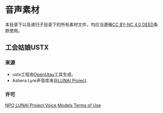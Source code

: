 # 音声素材

本目录下以及递归子目录下的所有素材文件，均应当遵循[CC BY-NC 4.0 DEED](https://creativecommons.org/licenses/by-nc/4.0/deed.en)条款使用。

## 工会姑娘USTX

### 来源
- ustx工程由[OpenUtau](http://www.openutau.com/)工具生成。
- Ashera Lyre声音库来自[LUNAI Project](https://lunaiproject.uwu.ai/#asheralyre).

### 许可
[NPO LUNAI Project Voice Models Terms of Use](https://lunaiproject.uwu.ai/#aboutus)
